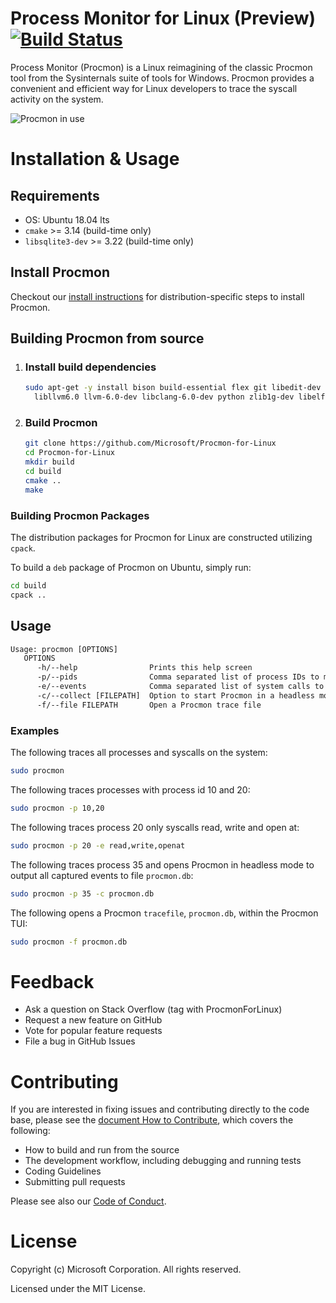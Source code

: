 # Process Monitor for Linux (Preview) [![Build Status](https://dev.azure.com/sysinternals/Tools/_apis/build/status/Sysinternals.ProcMon-for-Linux?repoName=Sysinternals%2FProcMon-for-Linux&branchName=main)](https://dev.azure.com/sysinternals/Tools/_build/latest?definitionId=342&repoName=Sysinternals%2FProcMon-for-Linux&branchName=main)
Process Monitor (Procmon) is a Linux reimagining of the classic Procmon tool from the Sysinternals suite of tools for Windows.  Procmon provides a convenient and efficient way for Linux developers to trace the syscall activity on the system.  

![Procmon in use](procmon.gif "Procmon in use")

# Installation & Usage

## Requirements

* OS: Ubuntu 18.04 lts 
* `cmake` >= 3.14 (build-time only)
* `libsqlite3-dev` >= 3.22 (build-time only)

## Install Procmon

Checkout our [install instructions](INSTALL.md) for distribution-specific steps to install Procmon.

## Building Procmon from source

1.  ### Install build dependencies

    ```bash
    sudo apt-get -y install bison build-essential flex git libedit-dev \
      libllvm6.0 llvm-6.0-dev libclang-6.0-dev python zlib1g-dev libelf-dev
    ```

2.  ### Build Procmon

    ```bash
    git clone https://github.com/Microsoft/Procmon-for-Linux
    cd Procmon-for-Linux
    mkdir build
    cd build
    cmake ..
    make
    ```

### Building Procmon Packages 

The distribution packages for Procmon for Linux are constructed utilizing `cpack`.

To build a `deb` package of Procmon on Ubuntu, simply run:

```sh
cd build
cpack ..
```

## Usage

```txt
Usage: procmon [OPTIONS]
   OPTIONS
      -h/--help                Prints this help screen
      -p/--pids                Comma separated list of process IDs to monitor
      -e/--events              Comma separated list of system calls to monitor
      -c/--collect [FILEPATH]  Option to start Procmon in a headless mode
      -f/--file FILEPATH       Open a Procmon trace file
```

### Examples

The following traces all processes and syscalls on the system:

```sh
sudo procmon
```

The following traces processes with process id 10 and 20:

```sh
sudo procmon -p 10,20
```

The following traces process 20 only syscalls read, write and open at:

```sh
sudo procmon -p 20 -e read,write,openat
```

The following traces process 35 and opens Procmon in headless mode to output all captured events to file `procmon.db`:

```sh
sudo procmon -p 35 -c procmon.db
```

The following opens a Procmon `tracefile`, `procmon.db`, within the Procmon TUI:

```sh
sudo procmon -f procmon.db
```

# Feedback

* Ask a question on Stack Overflow (tag with ProcmonForLinux)
* Request a new feature on GitHub
* Vote for popular feature requests
* File a bug in GitHub Issues

# Contributing

If you are interested in fixing issues and contributing directly to the code base, please see the [document How to Contribute](CONTRIBUTING.md), which covers the following:

* How to build and run from the source
* The development workflow, including debugging and running tests
* Coding Guidelines
* Submitting pull requests

Please see also our [Code of Conduct](CODE_OF_CONDUCT.md).

# License

Copyright (c) Microsoft Corporation. All rights reserved.

Licensed under the MIT License.
